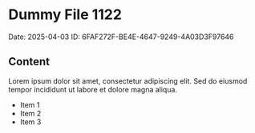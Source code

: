 # Dummy File 1122

Date: 2025-04-03
ID: 6FAF272F-BE4E-4647-9249-4A03D3F97646

## Content

Lorem ipsum dolor sit amet, consectetur adipiscing elit.
Sed do eiusmod tempor incididunt ut labore et dolore magna aliqua.

* Item 1
* Item 2
* Item 3

